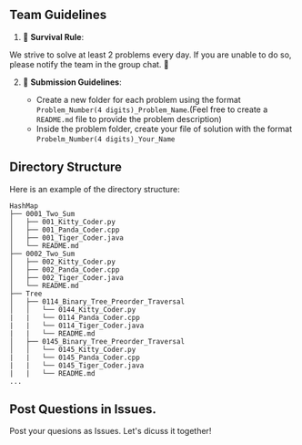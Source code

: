 ## Team Guidelines

1. 🚀 **Survival Rule**: 

We strive to solve at least 2 problems every day. If you are unable to do so, please notify the team in the group chat. 💪

2. 📝 **Submission Guidelines**: 

   - Create a new folder for each problem using the format `Problem_Number(4 digits)_Problem_Name`.(Feel free to create a `README.md` file to provide the problem description)
   - Inside the problem folder, create your file of solution with the format `Probelm_Number(4 digits)_Your_Name`

## Directory Structure

Here is an example of the directory structure:

```
HashMap
├── 0001_Two_Sum
│   ├── 001_Kitty_Coder.py
│   ├── 001_Panda_Coder.cpp
│   ├── 001_Tiger_Coder.java
│   └── README.md
├── 0002_Two_Sum
│   ├── 002_Kitty_Coder.py
│   ├── 002_Panda_Coder.cpp
│   ├── 002_Tiger_Coder.java
│   └── README.md
├── Tree
│   ├── 0114_Binary_Tree_Preorder_Traversal
│   │   └── 0144_Kitty_Coder.py
|   |   └── 0114_Panda_Coder.cpp
|   |   └── 0114_Tiger_Coder.java
|   |   └── README.md
│   ├── 0145_Binary_Tree_Preorder_Traversal
│   │   └── 0145_Kitty_Coder.py
|   |   └── 0145_Panda_Coder.cpp
|   |   └── 0145_Tiger_Coder.java
|   |   └── README.md
...
```

## Post Questions in Issues.

Post your quesions as Issues. Let's dicuss it together!
